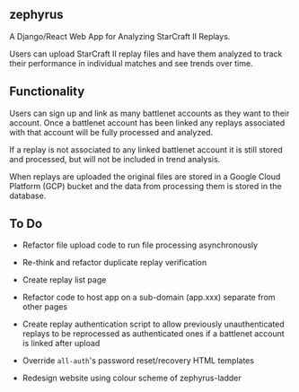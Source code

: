 ## zephyrus

A Django/React Web App for Analyzing StarCraft II Replays.

Users can upload StarCraft II replay files and have them analyzed
to track their performance in individual matches and see trends over time.

## Functionality

Users can sign up and link as many battlenet accounts as they want to their
account. Once a battlenet account has been linked any replays associated with
that account will be fully processed and analyzed.

If a replay is not associated to any linked battlenet account it is
still stored and processed, but will not be included in trend analysis.

When replays are uploaded the original files are stored in a Google Cloud Platform (GCP) bucket
and the data from processing them is stored in the database.

## To Do

- Refactor file upload code to run file processing asynchronously

- Re-think and refactor duplicate replay verification

- Create replay list page

- Refactor code to host app on a sub-domain (app.xxx) separate from other pages

- Create replay authentication script to allow previously unauthenticated replays
to be reprocessed as authenticated ones if a battlenet account is linked after upload

- Override `all-auth`'s password reset/recovery HTML templates

- Redesign website using colour scheme of zephyrus-ladder
